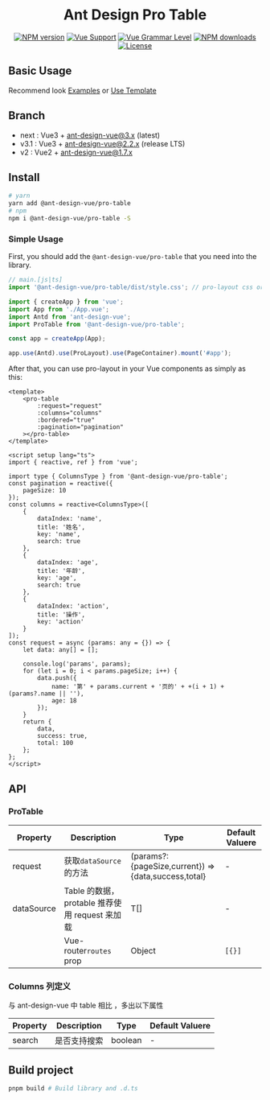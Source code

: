 <h1 align="center">
Ant Design Pro Table
</h1>

<div align="center">

[![NPM version](https://img.shields.io/npm/v/@ant-design-vue/pro-table/latest?style=flat)](https://npmjs.org/package/@ant-design-vue/pro-table) [![Vue Support](https://img.shields.io/badge/support-Vue3-green?style=flat)](./package.json) [![Vue Grammar Level](https://img.shields.io/badge/full-Composition%20API-blue?style=flat)](https://v3.vuejs.org/guide/composition-api-introduction.html) [![NPM downloads](http://img.shields.io/npm/dm/@ant-design-vue/pro-table.svg?style=flat)](https://npmjs.org/package/@ant-design-vue/pro-table) [![License](https://img.shields.io/github/license/vueComponent/pro-layout)](./LICENSE)

</div>

## Basic Usage

Recommend look [Examples](./examples/) or [Use Template](https://github.com/sendya/preview-pro)

## Branch

-   next : Vue3 + ant-design-vue@3.x (latest)
-   v3.1 : Vue3 + ant-design-vue@2.2.x (release LTS)
-   v2 : Vue2 + ant-design-vue@1.7.x

## Install

```bash
# yarn
yarn add @ant-design-vue/pro-table
# npm
npm i @ant-design-vue/pro-table -S
```

### Simple Usage

First, you should add the `@ant-design-vue/pro-table` that you need into the library.

```js
// main.[js|ts]
import '@ant-design-vue/pro-table/dist/style.css'; // pro-layout css or style.less

import { createApp } from 'vue';
import App from './App.vue';
import Antd from 'ant-design-vue';
import ProTable from '@ant-design-vue/pro-table';

const app = createApp(App);

app.use(Antd).use(ProLayout).use(PageContainer).mount('#app');
```

After that, you can use pro-layout in your Vue components as simply as this:

```vue
<template>
    <pro-table
        :request="request"
        :columns="columns"
        :bordered="true"
        :pagination="pagination"
    ></pro-table>
</template>

<script setup lang="ts">
import { reactive, ref } from 'vue';

import type { ColumnsType } from '@ant-design-vue/pro-table';
const pagination = reactive({
    pageSize: 10
});
const columns = reactive<ColumnsType>([
    {
        dataIndex: 'name',
        title: '姓名',
        key: 'name',
        search: true
    },
    {
        dataIndex: 'age',
        title: '年龄',
        key: 'age',
        search: true
    },
    {
        dataIndex: 'action',
        title: '操作',
        key: 'action'
    }
]);
const request = async (params: any = {}) => {
    let data: any[] = [];

    console.log('params', params);
    for (let i = 0; i < params.pageSize; i++) {
        data.push({
            name: '第' + params.current + '页的' + +(i + 1) + (params?.name || ''),
            age: 18
        });
    }
    return {
        data,
        success: true,
        total: 100
    };
};
</script>
```

## API

### ProTable

| Property   | Description                                    | Type                                                  | Default Valuere |
| ---------- | ---------------------------------------------- | ----------------------------------------------------- | --------------- |
| request    | 获取`dataSource` 的方法                        | (params?: {pageSize,current}) => {data,success,total} | -               |
| dataSource | Table 的数据，protable 推荐使用 request 来加载 | T[]                                                   | -               |
|            | Vue-router`routes` prop                        | Object                                                | `[{}]`          |

### Columns 列定义

与 ant-design-vue 中 table 相比 ，多出以下属性

| Property | Description  | Type    | Default Valuere |
| -------- | ------------ | ------- | --------------- |
| search   | 是否支持搜索 | boolean | -               |

## Build project

```bash
pnpm build # Build library and .d.ts
```
